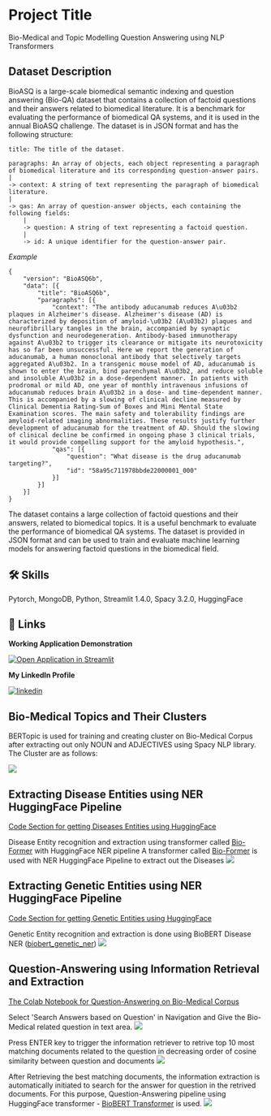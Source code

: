 
# Project Title

Bio-Medical and Topic Modelling Question Answering using NLP Transformers

## Dataset Description
BioASQ is a large-scale biomedical semantic indexing and question answering (Bio-QA) dataset that contains a collection of factoid questions and their answers related to biomedical literature. It is a benchmark for evaluating the performance of biomedical QA systems, and it is used in the annual BioASQ challenge. The dataset is in JSON format and has the following structure:

    title: The title of the dataset.
  
    paragraphs: An array of objects, each object representing a paragraph of biomedical literature and its corresponding question-answer pairs.
    |
    -> context: A string of text representing the paragraph of biomedical literature.
    | 
    -> qas: An array of question-answer objects, each containing the following fields:
        |
        -> question: A string of text representing a factoid question.
        |
        -> id: A unique identifier for the question-answer pair.

*Example*
```notepad
{
	"version": "BioASQ6b",
	"data": [{
		"title": "BioASQ6b",
		"paragraphs": [{
			"context": "The antibody aducanumab reduces A\u03b2 plaques in Alzheimer's disease. Alzheimer's disease (AD) is characterized by deposition of amyloid-\u03b2 (A\u03b2) plaques and neurofibrillary tangles in the brain, accompanied by synaptic dysfunction and neurodegeneration. Antibody-based immunotherapy against A\u03b2 to trigger its clearance or mitigate its neurotoxicity has so far been unsuccessful. Here we report the generation of aducanumab, a human monoclonal antibody that selectively targets aggregated A\u03b2. In a transgenic mouse model of AD, aducanumab is shown to enter the brain, bind parenchymal A\u03b2, and reduce soluble and insoluble A\u03b2 in a dose-dependent manner. In patients with prodromal or mild AD, one year of monthly intravenous infusions of aducanumab reduces brain A\u03b2 in a dose- and time-dependent manner. This is accompanied by a slowing of clinical decline measured by Clinical Dementia Rating-Sum of Boxes and Mini Mental State Examination scores. The main safety and tolerability findings are amyloid-related imaging abnormalities. These results justify further development of aducanumab for the treatment of AD. Should the slowing of clinical decline be confirmed in ongoing phase 3 clinical trials, it would provide compelling support for the amyloid hypothesis.",
			"qas": [{
				"question": "What disease is the drug aducanumab targeting?",
				"id": "58a95c711978bbde22000001_000"
			}]
		}]
	}]
}
```
      
The dataset contains a large collection of factoid questions and their answers, related to biomedical topics. It is a useful benchmark to evaluate the performance of biomedical QA systems. The dataset is provided in JSON format and can be used to train and evaluate machine learning models for answering factoid questions in the biomedical field.

## 🛠 Skills
Pytorch, MongoDB, Python, Streamlit 1.4.0, Spacy 3.2.0, HuggingFace


## 🔗 Links
**Working Application Demonstration**

[![Open Application in Streamlit](https://static.streamlit.io/badges/streamlit_badge_black_white.svg)](https://shubh2016shiv-bio-medical-qa-new-app-tguwht.streamlit.app/)

**My LinkedIn Profile**

[![linkedin](https://img.shields.io/badge/linkedin-0A66C2?style=for-the-badge&logo=linkedin&logoColor=white)](https://www.linkedin.com/in/shubham-singh-060525108/)

## Bio-Medical Topics and Their Clusters

BERTopic is used for training and creating cluster on Bio-Medical Corpus after extracting out only NOUN and ADJECTIVES using Spacy NLP library. The Cluster are as follows: 

![](https://github.com/shubh2016shiv/Bio_Medical_QA_New/blob/main/Image%20Resources/Bio-Medical%20Topic%20Cluster.gif)

## Extracting Disease Entities using NER HuggingFace Pipeline
[Code Section for getting Diseases Entities using HuggingFace](https://colab.research.google.com/drive/1BOOWj70x5YgNaCwKNqdBoHb5VpfFYnJb?authuser=1#scrollTo=mkryooi2JzPo)

Disease Entity recognition and extraction using transformer called [Bio-Former](https://huggingface.co/bioformers/bioformer-cased-v1.0-ncbi-disease) with HuggingFace NER pipeline
A transformer called [Bio-Former](https://huggingface.co/bioformers/bioformer-cased-v1.0-ncbi-disease) is used with NER HuggingFace Pipeline to extract out the Diseases
![](https://github.com/shubh2016shiv/Bio_Medical_QA_New/blob/main/Image%20Resources/Disease%20NER%20using%20HuggingFace.png)

## Extracting Genetic Entities using NER HuggingFace Pipeline
[Code Section for getting Genetic Entities using HuggingFace](https://colab.research.google.com/drive/1BOOWj70x5YgNaCwKNqdBoHb5VpfFYnJb?authuser=1#scrollTo=5Us7Y12YJ3TF)

Genetic Entity recognition and extraction is done using BioBERT Disease NER ([biobert_genetic_ner](https://huggingface.co/alvaroalon2/biobert_genetic_ner))
![](https://github.com/shubh2016shiv/Bio_Medical_QA_New/blob/main/Image%20Resources/Genetic%20NER%20using%20HuggingFace.png)

## Question-Answering using Information Retrieval and Extraction
[The Colab Notebook for Question-Answering on Bio-Medical Corpus](https://colab.research.google.com/drive/13rTpvjzE6qgArvrbc2wCri70U0wki7I4?usp=sharing)

Select 'Search Answers based on Question' in Navigation and Give the Bio-Medical related question in text area.
![](https://github.com/shubh2016shiv/Bio_Medical_QA_New/blob/main/Image%20Resources/Bio-Medical%20Question.png)

Press ENTER key to trigger the information retriever to retrive top 10 most matching documents related to the question in decreasing order of cosine similarity between question and documents 
![](https://github.com/shubh2016shiv/Bio_Medical_QA_New/blob/main/Image%20Resources/Information%20Retrieval.png)

After Retrieving the best matching documents, the information extraction is automatically initiated to search for the answer for question in the retrived documents.
For this purpose, Question-Answering pipeline using HuggingFace transformer - [BioBERT Transformer](https://huggingface.co/dmis-lab/biobert-large-cased-v1.1) is used. 
![](https://github.com/shubh2016shiv/Bio_Medical_QA_New/blob/main/Image%20Resources/Information%20Extraction.png)
